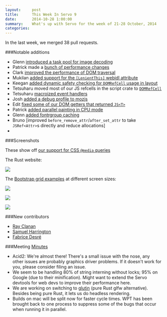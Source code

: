 ```yaml
---
layout:     post
title:      This Week In Servo 9
date:       2014-10-28 1:00:00
summary:    What's up with Servo for the week of 21-28 October, 2014
categories: 
---
```


In the last week, we merged 38 pull requests.

###Notable additions
 - Glenn [introduced a task pool for image decoding](https://github.com/servo/servo/pull/3730)
 - Patrick made a [bunch of performance changes](https://github.com/servo/servo/pull/3722)
 - Clark [improved the performance of DOM traversal](https://github.com/servo/servo/pull/3744)
 - Mukilan [added support for the `[LenientThis]` webidl attribute](https://github.com/servo/servo/pull/3812)
 - Keegan [added dynamic safety checking for `DOMRefCell` usage in layout](https://github.com/servo/servo/pull/3797)
 - Tetsuharu moved most of our JS refcells in the script crate to [`DOMRefCell`](https://github.com/servo/servo/pull/3737)
 - Tetsuharu [macroized event handlers](https://github.com/servo/servo/pull/3776)
 - Josh [added a debug profile to mozjs](https://github.com/servo/servo/pull/3803)
 - Edit [fixed some of our DOM getters that returned `JS<T>`](https://github.com/servo/servo/pull/3774)
 - Patrick [added parallel painting in CPU mode](https://github.com/servo/servo/pull/3762)
 - Glenn [added fontrgroup caching](https://github.com/servo/servo/pull/3794)
 - Bruno [improved `before_remove_attr`/`after_set_attr` to take `JSRef<Attr>`s directly and reduce allocations]
 -

###Screenshots

These show off [our support for CSS `@media` queries](https://github.com/servo/servo/pull/3610)

The Rust website:

![](https://i.imgur.com/FMfri0f.png)

The [Bootstrap grid examples](http://getbootstrap.com/examples/grid/) at different screen sizes:

![](https://i.imgur.com/qz2i6g5.png)

![](https://i.imgur.com/2lbh8IX.png)

![](https://i.imgur.com/EM6LZzu.png)


###New contributors

 - [Ray Clanan](https://github.com/rclanan)
 - [Samuel Harrington](https://github.com/samlh)
 - [Fabrice Desré](https://github.com/fabricedesre)

###Meeting
[Minutes](https://github.com/servo/servo/wiki/Servo-Meeting-2014-10-27)

 - Acid2: We're almost there! There's a small issue with the nose, any other issues are probably graphics driver problems. If it doesn't work for you, please consider filing an issue.
 - We seem to be handling 80% of string interning without locks; 95% on Google (due to their minification). Might want to extend the Servo devtools for web devs to improve their performance here.
 - We are working on switching to [glutin](https://github.com/tomaka/glutin) (pure Rust glfw alternative). Besides being pure Rust, it lets us do headless rendering.
 - Builds on mac will be split now for faster cycle times. WPT has been brought back to one process to suppress some of the bugs that occur when running it in parallel.
